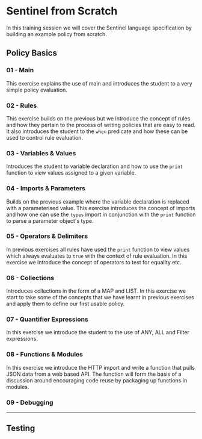 # Sentinel from Scratch

In this training session we will cover the Sentinel language specification by building an example policy from scratch.

## Policy Basics

### 01 - Main

This exercise explains the use of main and introduces the student to a very simple policy evaluation.

### 02 - Rules

This exercise builds on the previous but we introduce the concept of rules and how they pertain to the process of writing policies that are easy to read. It also introduces the student to the `when` predicate and how these can be used to control rule evaluation.

### 03 - Variables & Values

Introduces the student to variable declaration and how to use the `print` function to view values assigned to a given variable.

### 04 - Imports & Parameters

Builds on the previous example where the variable declaration is replaced with a parameterised value. This exercise introduces the concept of imports and how one can use the `types` import in conjunction with the `print` function to parse a parameter object's type.

### 05 - Operators & Delimiters

In previous exercises all rules have used the `print` function to view values which always evaluates to `true` with the context of rule evaluation. In this exercise we introduce the concept of operators to test for equality etc.

### 06 - Collections

Introduces collections in the form of a MAP and LIST. In this exercise we start to take some of the concepts that we have learnt in previous exercises and apply them to define our first usable policy.

### 07 - Quantifier Expressions

In this exercise we introduce the student to the use of ANY, ALL and Filter expressions.

### 08 - Functions & Modules

In this exercise we introduce the HTTP import and write a function that pulls JSON data from a web based API. The function will form the basis of a discussion around encouraging code reuse by packaging up functions in modules.

### 09 - Debugging

---

## Testing


